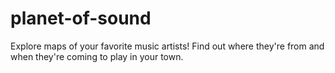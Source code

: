 # planet-of-sound
Explore maps of your favorite music artists! Find out where they're from and when they're coming to play in your town.
